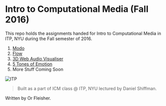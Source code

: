 # Intro to Computational Media (Fall 2016)
This repo holds the assignments handed for Intro to Computational Media in ITP, NYU during the Fall semester of 2016.

1. [Modo](https://juniorxsound.github.io/Flow/)
2. [Flow](https://juniorxsound.github.io/Flow/)
3. [3D Web Audio Visualiser](https://juniorxsound.github.io/Flow/)
4. [5 Tones of Emotion](https://juniorxsound.github.io/Flow/)
5. More Stuff Coming Soon

![ITP](https://github.com/juniorxsound/ICM-Fall-2016-/blob/master/assets/itp_logo.png "ITP Logo")

> Built as a part of ICM class @ ITP, NYU lectured by Daniel Shiffman.

Written by Or Fleisher.
